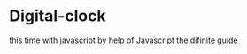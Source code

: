 # Digital-clock
this time with javascript by help of <a href="https://www.oreilly.com/library/view/javascript-the-definitive/0596101996/">Javascript the difinite guide</a>
